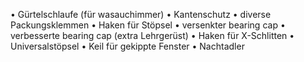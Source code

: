 • Gürtelschlaufe (für wasauchimmer)
• Kantenschutz
• diverse Packungsklemmen
• Haken für Stöpsel
• versenkter bearing cap
• verbesserte  bearing cap (extra Lehrgerüst)
• Haken für X-Schlitten
• Universalstöpsel
• Keil für gekippte Fenster
• Nachtadler
